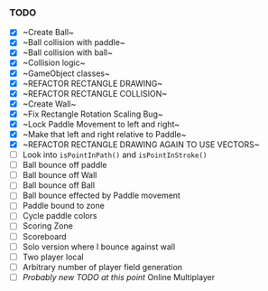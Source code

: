 ### TODO

- [x] ~Create Ball~
- [x] ~Ball collision with paddle~
- [x] ~Ball collision with ball~
- [x] ~Collision logic~
- [x] ~GameObject classes~
- [x] ~REFACTOR RECTANGLE DRAWING~
- [x] ~REFACTOR RECTANGLE COLLISION~
- [x] ~Create Wall~
- [x] ~Fix Rectangle Rotation Scaling Bug~
- [x] ~Lock Paddle Movement to left and right~
- [x] ~Make that left and right relative to Paddle~
- [x] ~REFACTOR RECTANGLE DRAWING AGAIN TO USE VECTORS~
- [ ] Look into `isPointInPath()` and `isPointInStroke()`
- [ ] Ball bounce off paddle
- [ ] Ball bounce off Wall
- [ ] Ball bounce off Ball
- [ ] Ball bounce effected by Paddle movement
- [ ] Paddle bound to zone
- [ ] Cycle paddle colors
- [ ] Scoring Zone
- [ ] Scoreboard
- [ ] Solo version where I bounce against wall
- [ ] Two player local
- [ ] Arbitrary number of player field generation
- [ ] _Probably new TODO at this point_ Online Multiplayer
